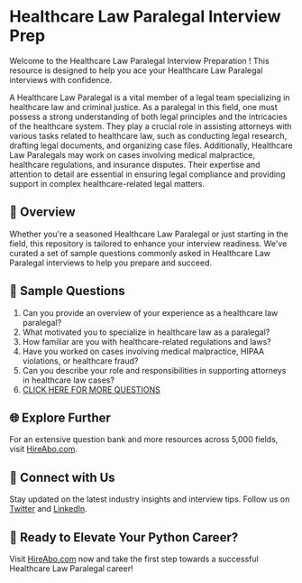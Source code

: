# Healthcare Law Paralegal Interview Prep

Welcome to the Healthcare Law Paralegal Interview Preparation ! This resource is designed to help you ace your Healthcare Law Paralegal interviews with confidence.

A Healthcare Law Paralegal is a vital member of a legal team specializing in healthcare law and criminal justice. As a paralegal in this field, one must possess a strong understanding of both legal principles and the intricacies of the healthcare system. They play a crucial role in assisting attorneys with various tasks related to healthcare law, such as conducting legal research, drafting legal documents, and organizing case files. Additionally, Healthcare Law Paralegals may work on cases involving medical malpractice, healthcare regulations, and insurance disputes. Their expertise and attention to detail are essential in ensuring legal compliance and providing support in complex healthcare-related legal matters.

## 🚀 Overview

Whether you're a seasoned Healthcare Law Paralegal or just starting in the field, this repository is tailored to enhance your interview readiness. We've curated a set of sample questions commonly asked in Healthcare Law Paralegal interviews to help you prepare and succeed.

## 📝 Sample Questions

1. Can you provide an overview of your experience as a healthcare law paralegal?
2. What motivated you to specialize in healthcare law as a paralegal?
3. How familiar are you with healthcare-related regulations and laws?
4. Have you worked on cases involving medical malpractice, HIPAA violations, or healthcare fraud?
5. Can you describe your role and responsibilities in supporting attorneys in healthcare law cases?
6. [CLICK HERE FOR MORE QUESTIONS](https://hireabo.com/job/9_2_13/Healthcare%20Law%20Paralegal)

## 🌐 Explore Further

For an extensive question bank and more resources across 5,000 fields, visit [HireAbo.com](https://www.hireabo.com).

## 📱 Connect with Us

Stay updated on the latest industry insights and interview tips. Follow us on [Twitter](https://twitter.com/hireabo) and [LinkedIn](https://www.linkedin.com/in/hire-abo-3609972a8/).

## 🚀 Ready to Elevate Your Python Career?

Visit [HireAbo.com](https://www.hireabo.com) now and take the first step towards a successful Healthcare Law Paralegal career!